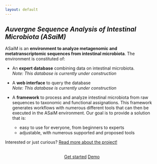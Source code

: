 ```yaml
---
layout: default
---
```


## _**A**uvergne **S**equence **A**nalysis of **I**ntestinal **M**icrobiota (ASaiM)_

ASaiM is an **environment to analyze metagenomic and metatranscriptomic sequences
from intestinal microbiota**. The environment is constituted of:

- An **expert database** combining data on intestinal microbiota.
<br>_Note: This database is currently under construction_

- A **web interface** to query the database
<br>_Note: This database is currently under construction_

- A **framework** to process and analyze intestinal microbiota from raw sequences
  to taxonomic and functional assignations. This framework generates workflows 
  with numerous different tools that can then be executed in the ASaiM environment. 
  Our goal is to provide a solution that is:
    - easy to use for everyone, from beginners to experts
    - adjustable, with numerous supported and proposed tools


Interested or just curious? [Read more about the project!](/about.html)

<center>
  <br>
  <a href="{{ site.documentation_page }}" class="get-started"><i class="fa fa-book"></i> Get started</a>
  <a href="https://asaim.readthedocs.org/en/latest/tutorial.html" class="get-started"><i class="fa fa-flask"></i> Demo</a>
</center>
